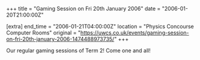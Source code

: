 +++
title = "Gaming Session on Fri 20th January 2006"
date = "2006-01-20T21:00:00Z"

[extra]
end_time = "2006-01-21T04:00:00Z"
location = "Physics Concourse Computer Rooms"
original = "https://uwcs.co.uk/events/gaming-session-on-fri-20th-january-2006-1474488973735/"
+++

Our regular gaming sessions of Term 2\! Come one and all\!

